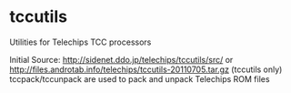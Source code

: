 tccutils
========

Utilities for Telechips TCC processors

Initial Source: http://sidenet.ddo.jp/telechips/tccutils/src/
or http://files.androtab.info/telechips/tccutils-20110705.tar.gz (tccutils only) 
tccpack/tccunpack are used to pack and unpack Telechips ROM files
